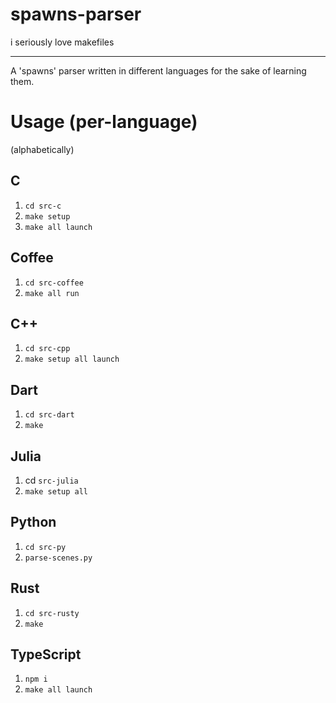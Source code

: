 # spawns-parser

i seriously love makefiles

---

A 'spawns' parser written in different languages for the sake of learning them.

# Usage (per-language)

(alphabetically)
## C
1. `cd src-c`
1. `make setup`
1. `make all launch`

## Coffee
1. `cd src-coffee`
1. `make all run`

## C++
1. `cd src-cpp`
1. `make setup all launch`

## Dart
1. `cd src-dart`
1. `make`

## Julia
1. cd `src-julia`
1. `make setup all`

## Python
1. `cd src-py`
1. `parse-scenes.py`

## Rust 
1. `cd src-rusty`
1. `make`

## TypeScript
1. `npm i`
1. `make all launch`